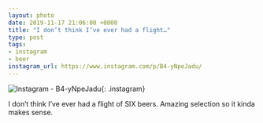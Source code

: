 ```yaml
---
layout: photo
date: 2019-11-17 21:06:00 +0000
title: "I don’t think I’ve ever had a flight…"
type: post
tags:
- instagram
- beer
instagram_url: https://www.instagram.com/p/B4-yNpeJadu/
---
```


![Instagram - B4-yNpeJadu](https://colinseymour.co.uk/img/B4-yNpeJadu.jpg){: .instagram}

I don’t think I’ve ever had a flight of SIX beers. Amazing selection so it kinda makes sense. 
